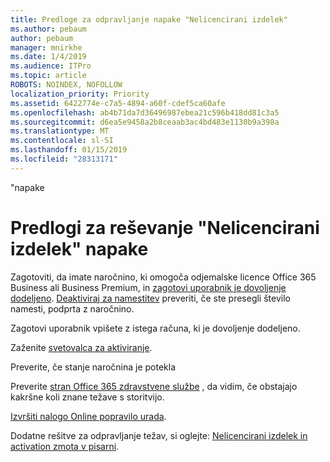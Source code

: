 ```yaml
---
title: Predloge za odpravljanje napake "Nelicencirani izdelek"
ms.author: pebaum
author: pebaum
manager: mnirkhe
ms.date: 1/4/2019
ms.audience: ITPro
ms.topic: article
ROBOTS: NOINDEX, NOFOLLOW
localization_priority: Priority
ms.assetid: 6422774e-c7a5-4894-a60f-cdef5ca60afe
ms.openlocfilehash: ab4b71da7d36496987ebea21c596b418dd81c3a5
ms.sourcegitcommit: d6ea5e9458a2b8ceaab3ac4bd483e1130b9a398a
ms.translationtype: MT
ms.contentlocale: sl-SI
ms.lasthandoff: 01/15/2019
ms.locfileid: "28313171"
---
```

"napake

# <a name="suggestions-for-solving-unlicensed-product-errors"></a>Predlogi za reševanje "Nelicencirani izdelek" napake

Zagotoviti, da imate naročnino, ki omogoča odjemalske licence Office 365 Business ali Business Premium, in [zagotovi uporabnik je dovoljenje dodeljeno](https://support.office.com/article/997596B5-4173-4627-B915-36ABAC6786DC). [Deaktiviraj za namestitev](https://support.office.com/article/9b497c85-d0a4-4735-80fa-d3565bc05bd1) preveriti, če ste presegli število namesti, podprta z naročnino. 
  
Zagotovi uporabnik vpišete z istega računa, ki je dovoljenje dodeljeno.
  
Zaženite [svetovalca za aktiviranje](https://aka.ms/SARA-OfficeActivation-Alchemy).
  
Preverite, če stanje naročnina je potekla
  
Preverite [stran Office 365 zdravstvene službe](https://support.office.com/article/932AD3AD-533C-418A-B938-6E44E8BC33B0) , da vidim, če obstajajo kakršne koli znane težave s storitvijo. 
  
[Izvršiti nalogo Online popravilo urada](https://support.office.com/Article/7821d4b6-7c1d-4205-aa0e-a6b40c5bb88b).
  
Dodatne rešitve za odpravljanje težav, si oglejte: [Nelicencirani izdelek in activation zmota v pisarni](https://support.office.com/Article/0d23d3c0-c19c-4b2f-9845-5344fedc4380).
  

